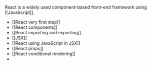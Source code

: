 React is a widely used component-based front-end framework using [[JavaScript]].

- [[React very first step]]
- [[React components]]
- [[React importing and exporting]]
- [[JSX]]
- [[React using JavaScript in JSX]]
- [[React props]]
- [[React conditional rendering]]
- 